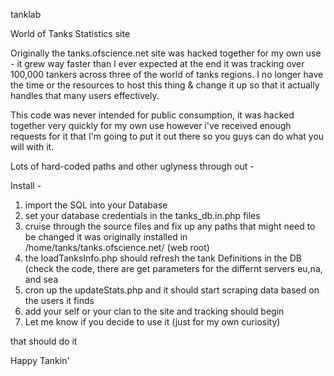 tanklab

World of Tanks Statistics site

Originally the tanks.ofscience.net site was hacked together for my own use - it grew way faster than I ever expected
at the end it was tracking over 100,000 tankers across  three of the world of tanks regions. I no longer have the time
or the resources to host this thing & change it up so that it actually handles that many users effectively. 

This code was never intended for public consumption, it was hacked together very quickly for my own use however 
i've received enough requests for it that I'm going to put it out there so you guys can do what you will with it.

Lots of hard-coded paths and other uglyness through out - 

Install - 

1) import the SQL into your Database
2) set your database credentials in the tanks_db.in.php files
3) cruise through the source files and fix up any paths that might need to be changed
  it was originally installed in /home/tanks/tanks.ofscience.net/ (web root)
4) the loadTanksInfo.php should refresh the tank Definitions in the DB (check the code, there are get parameters
  for the differnt servers eu,na, and sea
5) cron up the updateStats.php and it should start scraping data based on the users it finds
6) add your self or your clan to the site and tracking should begin
7) Let me know if you decide to use it (just for my own curiosity)

that should do it

Happy Tankin'
